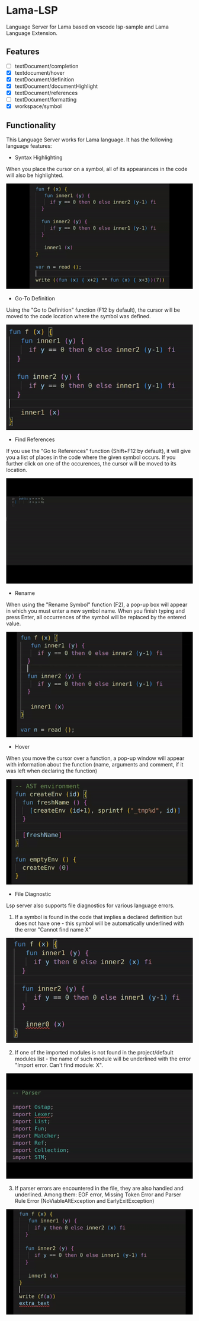 
# Lama-LSP

Language Server for Lama based on vscode lsp-sample and Lama Language Extension.

## Features

- [ ] textDocument/completion
- [x] textdocument/hover
- [x] textDocument/definition
- [x] textDocument/documentHighlight
- [x] textDocument/references
- [ ] textDocument/formatting
- [x] workspace/symbol

## Functionality

This Language Server works for Lama language. It has the following language features:

- Syntax Highlighting

When you place the cursor on a symbol, all of its appearances in the code will also be highlighted.

![hippo](./gif/symbol_highlighting.gif)

- Go-To Definition

Using the "Go to Definition" function (F12 by default), the cursor will be moved to the code location where the symbol was defined.

![hippo](./gif/go_to_definition.gif)

- Find References

If you use the "Go to References" function (Shift+F12 by default), it will give you a list of places in the code where the given symbol occurs. If you further click on one of the occurences, the cursor will be moved to its location.
 
![hippo](./gif/find_references.gif)

- Rename

When using the "Rename Symbol" function (F2), a pop-up box will appear in which you must enter a new symbol name. When you finish typing and press Enter, all occurrences of the symbol will be replaced by the entered value.

![hippo](./gif/rename.gif)

- Hover

When you move the cursor over a function, a pop-up window will appear with information about the function (name, arguments and comment, if it was left when declaring the function)
  
![hippo](./gif/hover.gif)

- File Diagnostic

Lsp server also supports file diagnostics for various language errors.

1. If a symbol is found in the code that implies a declared definition but does not have one - this symbol will be automatically underlined with the error "Cannot find name X"

![hippo](./gif/nameerror.gif)

2. If one of the imported modules is not found in the project/default modules list - the name of such module will be underlined with the error "Import error. Can't find module: X".

![hippo](./gif/importerror.gif)

3. If parser errors are encountered in the file, they are also handled and underlined. Among them: EOF error, Missing Token Error and Parser Rule Error (NoViableAltException and EarlyExitException)

![hippo](./gif/EOFerror.gif)
